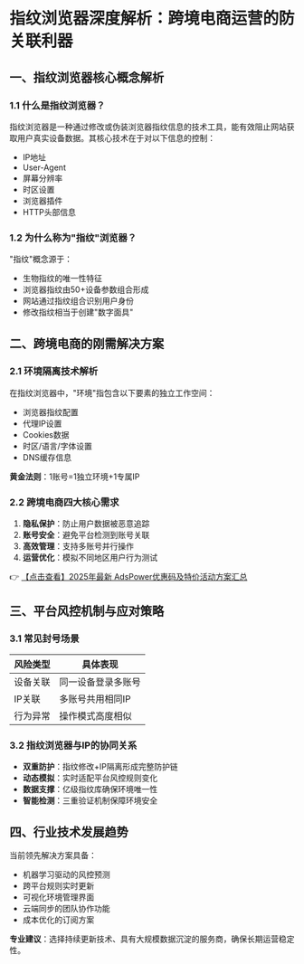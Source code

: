 # 指纹浏览器深度解析：跨境电商运营的防关联利器

## 一、指纹浏览器核心概念解析

### 1.1 什么是指纹浏览器？
指纹浏览器是一种通过修改或伪装浏览器指纹信息的技术工具，能有效阻止网站获取用户真实设备数据。其核心技术在于对以下信息的控制：
- IP地址
- User-Agent
- 屏幕分辨率
- 时区设置
- 浏览器插件
- HTTP头部信息

### 1.2 为什么称为"指纹"浏览器？
"指纹"概念源于：
- 生物指纹的唯一性特征
- 浏览器指纹由50+设备参数组合形成
- 网站通过指纹组合识别用户身份
- 修改指纹相当于创建"数字面具"

## 二、跨境电商的刚需解决方案

### 2.1 环境隔离技术解析
在指纹浏览器中，"环境"指包含以下要素的独立工作空间：
- 浏览器指纹配置
- 代理IP设置
- Cookies数据
- 时区/语言/字体设置
- DNS缓存信息

**黄金法则**：1账号=1独立环境+1专属IP

### 2.2 跨境电商四大核心需求
1. **隐私保护**：防止用户数据被恶意追踪
2. **账号安全**：避免平台检测到账号关联
3. **高效管理**：支持多账号并行操作
4. **运营优化**：模拟不同地区用户行为测试

👉 [【点击查看】2025年最新 AdsPower优惠码及特价活动方案汇总](https://bit.ly/adspower_free)

## 三、平台风控机制与应对策略

### 3.1 常见封号场景
| 风险类型 | 具体表现 |
|---------|----------|
| 设备关联 | 同一设备登录多账号 |
| IP关联 | 多账号共用相同IP |
| 行为异常 | 操作模式高度相似 |

### 3.2 指纹浏览器与IP的协同关系
- **双重防护**：指纹修改+IP隔离形成完整防护链
- **动态模拟**：实时适配平台风控规则变化
- **数据支撑**：亿级指纹库确保环境唯一性
- **智能检测**：三重验证机制保障环境安全

## 四、行业技术发展趋势

当前领先解决方案具备：
- 机器学习驱动的风控预测
- 跨平台规则实时更新
- 可视化环境管理界面
- 云端同步的团队协作功能
- 成本优化的订阅方案

**专业建议**：选择持续更新技术、具有大规模数据沉淀的服务商，确保长期运营稳定性。